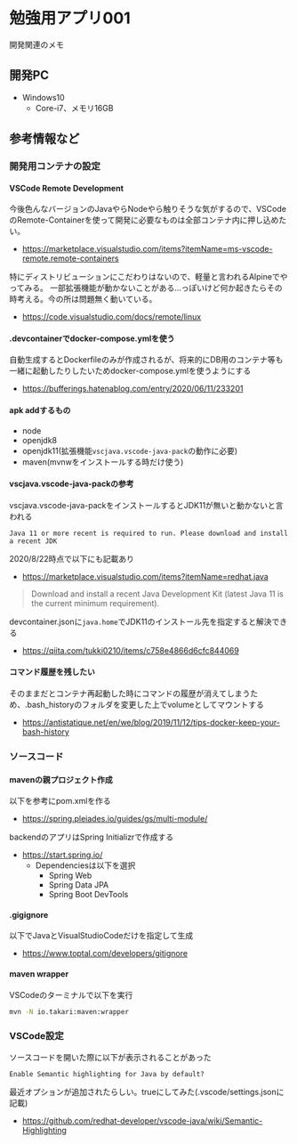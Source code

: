 # 勉強用アプリ001
開発関連のメモ

## 開発PC
- Windows10
  - Core-i7、メモリ16GB

## 参考情報など

### 開発用コンテナの設定

#### VSCode Remote Development
今後色んなバージョンのJavaやらNodeやら触りそうな気がするので、VSCodeのRemote-Containerを使って開発に必要なものは全部コンテナ内に押し込めたい。
- https://marketplace.visualstudio.com/items?itemName=ms-vscode-remote.remote-containers

特にディストリビューションにこだわりはないので、軽量と言われるAlpineでやってみる。
一部拡張機能が動かないことがある...っぽいけど何か起きたらその時考える。今の所は問題無く動いている。
- https://code.visualstudio.com/docs/remote/linux

#### .devcontainerでdocker-compose.ymlを使う
自動生成するとDockerfileのみが作成されるが、将来的にDB用のコンテナ等も一緒に起動したりしたいためdocker-compose.ymlを使うようにする
- https://bufferings.hatenablog.com/entry/2020/06/11/233201

#### apk addするもの
- node
- openjdk8
- openjdk11(拡張機能`vscjava.vscode-java-pack`の動作に必要)
- maven(mvnwをインストールする時だけ使う)

#### vscjava.vscode-java-packの参考
vscjava.vscode-java-packをインストールするとJDK11が無いと動かないと言われる
```
Java 11 or more recent is required to run. Please download and install a recent JDK
```

2020/8/22時点で以下にも記載あり
- https://marketplace.visualstudio.com/items?itemName=redhat.java

> Download and install a recent Java Development Kit (latest Java 11 is the current minimum requirement).

devcontainer.jsonに`java.home`でJDK11のインストール先を指定すると解決できる
- https://qiita.com/tukki0210/items/c758e4866d6cfc844069

#### コマンド履歴を残したい
そのままだとコンテナ再起動した時にコマンドの履歴が消えてしまうため、.bash_historyのフォルダを変更した上でvolumeとしてマウントする
- https://antistatique.net/en/we/blog/2019/11/12/tips-docker-keep-your-bash-history


### ソースコード
#### mavenの親プロジェクト作成
以下を参考にpom.xmlを作る
- https://spring.pleiades.io/guides/gs/multi-module/

backendのアプリはSpring Initializrで作成する
- https://start.spring.io/
  - Dependenciesは以下を選択
    - Spring Web
    - Spring Data JPA
    - Spring Boot DevTools

#### .gigignore
以下でJavaとVisualStudioCodeだけを指定して生成
- https://www.toptal.com/developers/gitignore

#### maven wrapper
VSCodeのターミナルで以下を実行

```sh
mvn -N io.takari:maven:wrapper
```
### VSCode設定
ソースコードを開いた際に以下が表示されることがあった

```
Enable Semantic highlighting for Java by default?
```

最近オプションが追加されたらしい。trueにしてみた(.vscode/settings.jsonに記載)
- https://github.com/redhat-developer/vscode-java/wiki/Semantic-Highlighting

